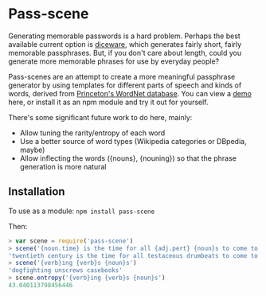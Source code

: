 Pass-scene
==========

Generating memorable passwords is a hard problem. Perhaps the best available current option is [diceware](diceware.com), which generates fairly short, fairly memorable passphrases. But, if you don't care about length, could you generate more memorable phrases for use by everyday people?

Pass-scenes are an attempt to create a more meaningful passphrase generator by using templates for different parts of speech and kinds of words, derived from [Princeton's WordNet database](https://wordnet.princeton.edu/). You can view a [demo](http://demos.samgentle.com/pass-scene) here, or install it as an npm module and try it out for yourself.

There's some significant future work to do here, mainly:

- Allow tuning the rarity/entropy of each word
- Use a better source of word types (Wikipedia categories or DBpedia, maybe)
- Allow inflecting the words ({nouns}, {nouning}) so that the phrase generation is more natural

Installation
------------

To use as a module: `npm install pass-scene`

Then:

```javascript
> var scene = require('pass-scene')
> scene('{noun.time} is the time for all {adj.pert} {noun}s to come to the {noun.act} of their {noun.location}')
'twentieth century is the time for all testaceous drumbeats to come to the cremation of their epicentre'
> scene('{verb}ing {verb}s {noun}s')
'dogfighting unscrews casebooks'
> scene.entropy('{verb}ing {verb}s {noun}s')
43.040113798456446
```

